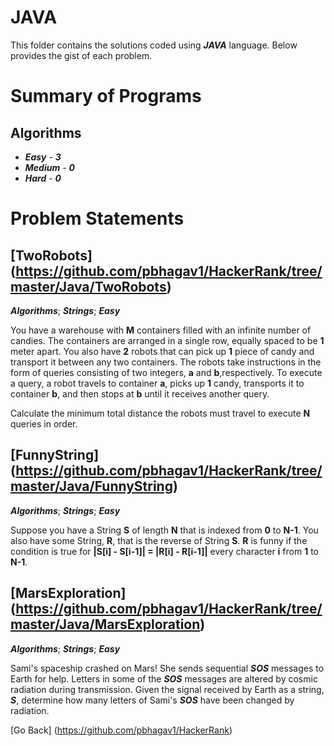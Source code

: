 # JAVA
This folder contains the solutions coded using **_JAVA_** language. Below provides the gist of each problem.

# Summary of Programs
## Algorithms
  - **_Easy_**   - **_3_** 
  - **_Medium_** - **_0_** 
  - **_Hard_**   - **_0_** 

# Problem Statements

## [TwoRobots] (https://github.com/pbhagav1/HackerRank/tree/master/Java/TwoRobots) 	
**_Algorithms_**; **_Strings_**; **_Easy_**

You have a warehouse with **M** containers filled with an infinite number of candies. 
The containers are arranged in a single row, equally spaced to be **1** meter apart. 
You also have **2** robots that can pick up **1** piece of candy and transport it between any two containers.
The robots take instructions in the form of queries consisting of two integers, **a** and **b**,respectively. 
To execute a query, a robot travels to container **a**, picks up **1** candy, transports it to container **b**, 
and then stops at **b** until it receives another query.

Calculate the minimum total distance the robots must travel to execute **N** queries in order.

## [FunnyString] (https://github.com/pbhagav1/HackerRank/tree/master/Java/FunnyString)
**_Algorithms_**; **_Strings_**; **_Easy_**

Suppose you have a String **S** of length **N** that is indexed from **0** to **N-1**. You also have some String, **R**,
that is the reverse of String **S**. **R** is funny if the condition is true for **|S[i] - S[i-1]| = |R[i] - R[i-1]|**
every character **i** from **1** to **N-1**.


## [MarsExploration] (https://github.com/pbhagav1/HackerRank/tree/master/Java/MarsExploration)
**_Algorithms_**; **_Strings_**; **_Easy_**

Sami's spaceship crashed on Mars! She sends sequential **_SOS_** messages to Earth for help. 
Letters in some of the **_SOS_** messages are altered by cosmic radiation during transmission. Given the signal
received by Earth as a string, **_S_**, determine how many letters of Sami's **_SOS_** have been changed by
radiation.


[Go Back] (https://github.com/pbhagav1/HackerRank)